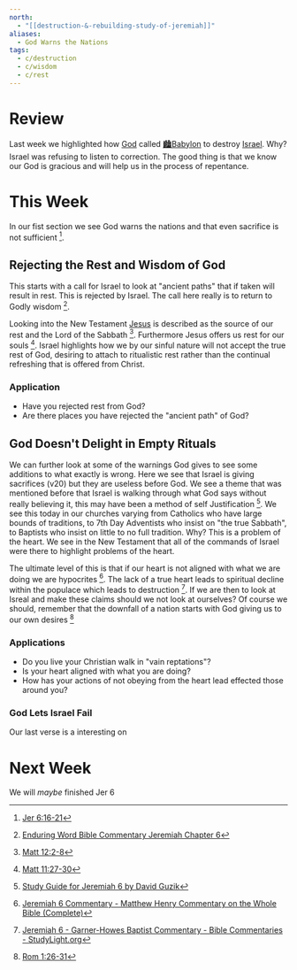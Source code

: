 ```yaml
---
north:
  - "[[destruction-&-rebuilding-study-of-jeremiah]]"
aliases:
  - God Warns the Nations
tags:
  - c/destruction
  - c/wisdom
  - c/rest
---
```

[^enduring-word]: [Enduring Word Bible Commentary Jeremiah Chapter 6](https://enduringword.com/bible-commentary/jeremiah-6/)
[^matthew-henry]: [Jeremiah 6 Commentary - Matthew Henry Commentary on the Whole Bible (Complete)](https://www.biblestudytools.com/commentaries/matthew-henry-complete/jeremiah/6.html)
[^john-gill]: [Introduction to Jeremiah 6 - Bible Verse Meaning and Commentary](https://www.biblestudytools.com/commentaries/gills-exposition-of-the-bible/jeremiah-6-introduction.html)
[^ellicott]: [Jeremiah 6 Ellicott's Commentary for English Readers](https://biblehub.com/commentaries/ellicott/jeremiah/6.htm)
[^matthew-poole]: [Jeremiah 6 Matthew Poole's Commentary](https://biblehub.com/commentaries/poole/jeremiah/6.htm)
[^garner-howes]: [Jeremiah 6 - Garner-Howes Baptist Commentary - Bible Commentaries - StudyLight.org](https://www.studylight.org/commentaries/eng/ghb/jeremiah-6.html)
[^guzik]: [Study Guide for Jeremiah 6 by David Guzik](https://www.blueletterbible.org/comm/guzik_david/study-guide/jeremiah/jeremiah-6.cfm)
# Review
Last week we highlighted how [God](God.md) called [🏙️Babylon](%F0%9F%8F%99%EF%B8%8FBabylon.md) to destroy [Israel](../%F0%9F%8F%99%EF%B8%8F%F0%9F%8F%99%EF%B8%8FNation%20of%20Israel.md). Why? Israel was refusing to listen to correction. The good thing is that we know our God is gracious and will help us in the process of repentance. 

# This Week
[^m1]: [Jer 6:16-21](Jer%206.md)
[^b1]: [Matt 12:2-8](Matt%2012.md)
[^b2]: [Matt 11:27-30](Matt%2011.md)
[^b3]: [Rom 1:26-31](Rom%201.md)

In our fist section we see God warns the nations and that even sacrifice is not sufficient [^m1]. 

## Rejecting the Rest and Wisdom of God
This starts with a call for Israel to look at "ancient paths" that if taken will result in rest. This is rejected by Israel. The call here really is to return to Godly wisdom [^enduring-word].


Looking into the New Testament [Jesus](../30-Spiritual/33-Resources/33.10-People/%F0%9F%91%BCJesus.md) is described as the source of our rest and the Lord of the Sabbath [^b1]. Furthermore Jesus offers us rest for our souls [^b2]. Israel highlights how we by our sinful nature will not accept the true rest of God, desiring to attach to ritualistic rest rather than the continual refreshing that is offered from Christ.
### Application
- Have you rejected rest from God? 
- Are there places you have rejected the "ancient path" of God?

## God Doesn't Delight in Empty Rituals
We can further look at some of the warnings God gives to see some additions to what exactly is wrong. Here we see that Israel is giving sacrifices (v20) but they are useless before God. We see a theme that was mentioned before that Israel is walking through what God says without really believing it, this may have been a method of self Justification [^guzik]. We see this today in our churches varying from Catholics who have large bounds of traditions, to 7th Day Adventists who insist on "the true Sabbath", to Baptists who insist on little to no full tradition. Why? This is a problem of the heart. We see in the New Testament that all of the commands of Israel were there to highlight problems of the heart. 

The ultimate level of this is that if our heart is not aligned with what we are doing we are hypocrites [^matthew-henry]. The lack of a true heart leads to spiritual decline within the populace which leads to destruction [^garner-howes]. If we are then to look at Isreal and make these claims should we not look at ourselves? Of course we should, remember that the downfall of a nation starts with God giving us to our own desires [^b3]

### Applications
- Do you live your Christian walk in "vain reptations"?
- Is your heart aligned with what you are doing?
- How has your actions of not obeying from the heart lead effected those around you?

### God Lets Israel Fail
Our last verse is a interesting on



# Next Week
We will *maybe* finished Jer 6